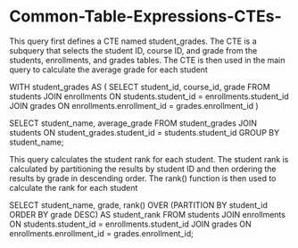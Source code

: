 # Common-Table-Expressions-CTEs-
This query first defines a CTE named student_grades. The CTE is a subquery that selects the student ID, course ID, and grade from the students, enrollments, and grades tables. The CTE is then used in the main query to calculate the average grade for each student

WITH student_grades AS (
  SELECT student_id, course_id, grade
  FROM students
  JOIN enrollments ON students.student_id = enrollments.student_id
  JOIN grades ON enrollments.enrollment_id = grades.enrollment_id
)

SELECT student_name, average_grade
FROM student_grades
JOIN students ON student_grades.student_id = students.student_id
GROUP BY student_name;


This query calculates the student rank for each student. The student rank is calculated by partitioning the results by student ID and then ordering the results by grade in descending order. The rank() function is then used to calculate the rank for each student

SELECT student_name, grade, rank() OVER (PARTITION BY student_id ORDER BY grade DESC) AS student_rank
FROM students
JOIN enrollments ON students.student_id = enrollments.student_id
JOIN grades ON enrollments.enrollment_id = grades.enrollment_id;

